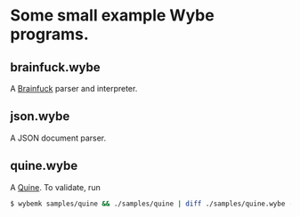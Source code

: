 # Some small example Wybe programs.

## brainfuck.wybe

A [Brainfuck](https://esolangs.org/wiki/Brainfuck) parser and interpreter.

## json.wybe

A JSON document parser.

## quine.wybe

A [Quine](https://en.wikipedia.org/wiki/Quine_(computing)). To validate, run

```sh
$ wybemk samples/quine && ./samples/quine | diff ./samples/quine.wybe -
```

